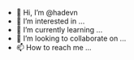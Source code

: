 - 👋 Hi, I’m @hadevn
- 👀 I’m interested in ...
- 🌱 I’m currently learning ...
- 💞️ I’m looking to collaborate on ...
- 📫 How to reach me ...

<!---
hadevn/hadevn is a ✨ special ✨ repository because its `README.md` (this file) appears on your GitHub profile.
You can click the Preview link to take a look at your changes.
--->
